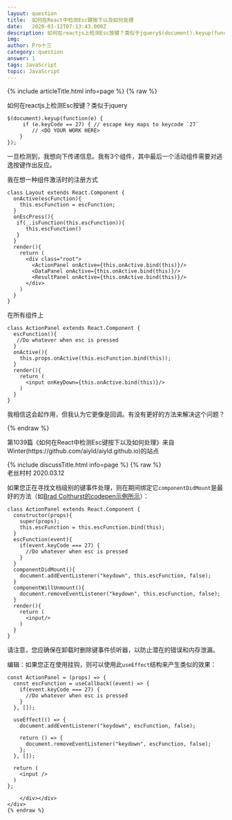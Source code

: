 ```yaml
---
layout: question
title:  如何在React中检测Esc键按下以及如何处理
date:   2020-03-12T07:13:43.000Z
description: 如何在reactjs上检测Esc按键？类似于jquery$(document).keyup(function(e) {     if (e.keyC...
img: 
author: Pro十三
category: question
answer: 1
tags: JavaScript
topic: JavaScript
---
```

<div class="article-root">
  <div class="article">
    {% include articleTitle.html info=page %}
    {% raw %}
    <div class="article-content"><p><font style="vertical-align: inherit;"><font style="vertical-align: inherit;">如何在reactjs上检测Esc按键？</font><font style="vertical-align: inherit;">类似于jquery</font></font></p>

<pre><code>$(document).keyup(function(e) {<font></font>
     if (e.keyCode == 27) { // escape key maps to keycode `27`<font></font>
        // &lt;DO YOUR WORK HERE&gt;<font></font>
    }<font></font>
});<font></font>
</code></pre>

<p><font style="vertical-align: inherit;"><font style="vertical-align: inherit;">一旦检测到，我想向下传递信息。</font><font style="vertical-align: inherit;">我有3个组件，其中最后一个活动组件需要对逃逸按键作出反应。</font></font></p>

<p><font style="vertical-align: inherit;"><font style="vertical-align: inherit;">我在想一种组件激活时的注册方式 </font></font></p>

<pre><code>class Layout extends React.Component {<font></font>
  onActive(escFunction){<font></font>
    this.escFunction = escFunction;<font></font>
  }<font></font>
  onEscPress(){<font></font>
   if(_.isFunction(this.escFunction)){<font></font>
      this.escFunction()<font></font>
   }<font></font>
  }<font></font>
  render(){<font></font>
    return (<font></font>
      &lt;div class="root"&gt;<font></font>
        &lt;ActionPanel onActive={this.onActive.bind(this)}/&gt;<font></font>
        &lt;DataPanel onActive={this.onActive.bind(this)}/&gt;<font></font>
        &lt;ResultPanel onActive={this.onActive.bind(this)}/&gt;<font></font>
      &lt;/div&gt;<font></font>
    )<font></font>
  }<font></font>
}<font></font>
</code></pre>

<p><font style="vertical-align: inherit;"><font style="vertical-align: inherit;">在所有组件上</font></font></p>

<pre><code>class ActionPanel extends React.Component {<font></font>
  escFunction(){<font></font>
   //Do whatever when esc is pressed<font></font>
  }<font></font>
  onActive(){<font></font>
    this.props.onActive(this.escFunction.bind(this));<font></font>
  }<font></font>
  render(){<font></font>
    return (   <font></font>
      &lt;input onKeyDown={this.onActive.bind(this)}/&gt;<font></font>
    )<font></font>
  }<font></font>
}<font></font>
</code></pre>

<p><font style="vertical-align: inherit;"><font style="vertical-align: inherit;">我相信这会起作用，但我认为它更像是回调。</font><font style="vertical-align: inherit;">有没有更好的方法来解决这个问题？</font></font></p></div>
    {% endraw %}
  </div>
  <p class="winter_mark">第1039篇《如何在React中检测Esc键按下以及如何处理》来自Winter(https://github.com/aiyld/aiyld.github.io)的站点</p>
  <div class="discuss-wrapper">
    {% include discussTitle.html info=page %}
    {% raw %}
    <div class="discuss-list">
    <div class="discuss-item">
        <div class="discuss-parent">
          <div class="discuss-meta">
            <span class="discuss-user">老丝村村</span>
            <span class="discuss-time">2020.03.12</span>
          </div>
          <div class="discuss-comment"><p><font style="vertical-align: inherit;"><font style="vertical-align: inherit;">如果您正在寻找文档级别的键事件处理，则在期间绑定它</font></font><code>componentDidMount</code><font style="vertical-align: inherit;"><font style="vertical-align: inherit;">是最好的方法（如</font></font><a href="http://codepen.io/anon/pen/ZOzaPW" rel="noreferrer"><font style="vertical-align: inherit;"><font style="vertical-align: inherit;">Brad Colthurst的codepen示例所示</font></font></a><font style="vertical-align: inherit;"><font style="vertical-align: inherit;">）：</font></font></p>

<pre><code>class ActionPanel extends React.Component {<font></font>
  constructor(props){<font></font>
    super(props);<font></font>
    this.escFunction = this.escFunction.bind(this);<font></font>
  }<font></font>
  escFunction(event){<font></font>
    if(event.keyCode === 27) {<font></font>
      //Do whatever when esc is pressed<font></font>
    }<font></font>
  }<font></font>
  componentDidMount(){<font></font>
    document.addEventListener("keydown", this.escFunction, false);<font></font>
  }<font></font>
  componentWillUnmount(){<font></font>
    document.removeEventListener("keydown", this.escFunction, false);<font></font>
  }<font></font>
  render(){<font></font>
    return (   <font></font>
      &lt;input/&gt;<font></font>
    )<font></font>
  }<font></font>
}<font></font>
</code></pre>

<p><font style="vertical-align: inherit;"><font style="vertical-align: inherit;">请注意，您应确保在卸载时删除键事件侦听器，以防止潜在的错误和内存泄漏。</font></font></p>

<p><font style="vertical-align: inherit;"><font style="vertical-align: inherit;">编辑：如果您正在使用挂钩，则可以使用此</font></font><code>useEffect</code><font style="vertical-align: inherit;"><font style="vertical-align: inherit;">结构来产生类似的效果：</font></font></p>

<pre><code>const ActionPanel = (props) =&gt; {<font></font>
  const escFunction = useCallback((event) =&gt; {<font></font>
    if(event.keyCode === 27) {<font></font>
      //Do whatever when esc is pressed<font></font>
    }<font></font>
  }, []);<font></font>
<font></font>
  useEffect(() =&gt; {<font></font>
    document.addEventListener("keydown", escFunction, false);<font></font>
<font></font>
    return () =&gt; {<font></font>
      document.removeEventListener("keydown", escFunction, false);<font></font>
    };<font></font>
  }, []);<font></font>
<font></font>
  return (   <font></font>
    &lt;input /&gt;<font></font>
  )<font></font>
};<font></font>
</code></pre></div>
        </div></div>
    </div>
    {% endraw %}
  </div>
<div>
